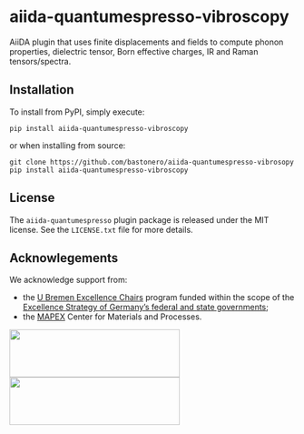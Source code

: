# aiida-quantumespresso-vibroscopy
AiiDA plugin that uses finite displacements and fields
 to compute phonon properties, dielectric tensor,
 Born effective charges, IR and Raman tensors/spectra.

## Installation
To install from PyPI, simply execute:

    pip install aiida-quantumespresso-vibroscopy

or when installing from source:

    git clone https://github.com/bastonero/aiida-quantumespresso-vibrosopy
    pip install aiida-quantumespresso-vibroscopy

## License
The `aiida-quantumespresso` plugin package is released under the MIT license.
See the `LICENSE.txt` file for more details.


## Acknowlegements
We acknowledge support from:
* the [U Bremen Excellence Chairs]() program funded within the scope of the [Excellence Strategy of Germany’s federal and state governments](https://www.dfg.de/en/research_funding/excellence_strategy/index.html);
* the [MAPEX](https://www.uni-bremen.de/en/mapex) Center for Materials and Processes.

<img src="https://raw.githubusercontent.com/bastonero/aiida-quantumespresso-vibroscopy/develop/docs/source/images/UBREMEN.pdf" width="300px" height="84px"/>
<img src="https://raw.githubusercontent.com/bastonero/aiida-quantumespresso-vibroscopy/develop/docs/source/images/MAPEX.jpg" width="300px" height="84px"/>
